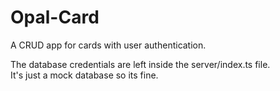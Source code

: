 # Opal-Card
A CRUD app for cards with user authentication.

The database credentials are left inside the server/index.ts file.  
It's just a mock database so its fine.
